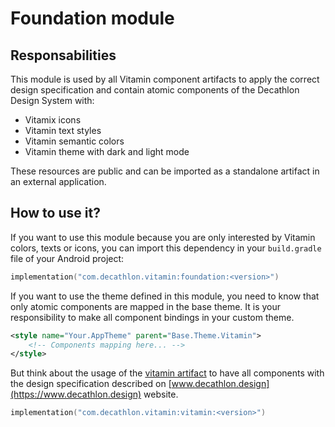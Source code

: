 # Foundation module

## Responsabilities

This module is used by all Vitamin component artifacts to apply the correct design
specification and contain atomic components of the Decathlon Design System with:

* Vitamix icons
* Vitamin text styles
* Vitamin semantic colors
* Vitamin theme with dark and light mode

These resources are public and can be imported as a standalone artifact in an external 
application.

## How to use it?

If you want to use this module because you are only interested by Vitamin colors, 
texts or icons, you can import this dependency in your `build.gradle` file of your
Android project:

````kotlin
implementation("com.decathlon.vitamin:foundation:<version>")
```` 

If you want to use the theme defined in this module, you need to know that only atomic 
components are mapped in the base theme. It is your responsibility to make all component 
bindings in your custom theme.

```xml
<style name="Your.AppTheme" parent="Base.Theme.Vitamin">
    <!-- Components mapping here... -->
</style>
```

But think about the usage of the [vitamin artifact](https://github.com/Decathlon/vitamin-android/tree/main/vitamin) 
to have all components with the design specification described on [www.decathlon.design](https://www.decathlon.design) 
website.

```kotlin
implementation("com.decathlon.vitamin:vitamin:<version>")
```
